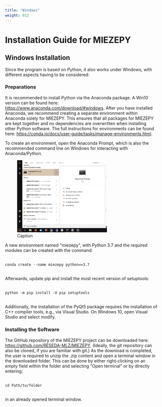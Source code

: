 ```yaml
---
title: "Windows"
weight: 012
---
```


<html lang="en">
<head>
    <meta charset="UTF-8">
    <meta name="viewport" content="width=device-width, initial-scale=1.0">
    <title>MIEZEPY Installation Guide</title>
</head>
<body>

<h1>Installation Guide for MIEZEPY</h1>

<h2>Windows Installation</h2>

<p>Since the program is based on Python, it also works under Windows, with different aspects having to be considered:</p>

<h3>Preparations</h3>
<p>It is recommended to install Python via the Anaconda package. A Win10 version can be found here: <a href="https://www.anaconda.com/download/#windows">https://www.anaconda.com/download/#windows</a>. After you have installed Anaconda, we recommend creating a separate environment within Anaconda solely for MIEZEPY. This ensures that all packages for MIEZEPY are kept together and no dependencies are overwritten when installing other Python software. The full instructions for environments can be found here: <a href="https://conda.io/docs/user-guide/tasks/manage-environments.html">https://conda.io/docs/user-guide/tasks/manage-environments.html</a>.</p>

<p>To create an environment, open the Anaconda Prompt, which is also the recommended command line on Windows for interacting with Anaconda/Python.</p>

<figure>
    <img src="AnacondaPromptWin10.png" alt="Anaconda Prompt on Windows 10" style="width:70%;">
    <figcaption>Caption</figcaption>
</figure>

<p>A new environment named "miezepy", with Python 3.7 and the required modules can be created with the command:</p>

<pre>
<code>
conda create --name miezepy python==3.7
</code>
</pre>

<p>Afterwards, update pip and install the most recent version of setuptools:</p>

<pre>
<code>
python -m pip install -U pip setuptools
</code>
</pre>

<p>Additionally, the installation of the PyQt5 package requires the installation of C++ compiler tools, e.g., via Visual Studio. On Windows 10, open Visual Studio and select modify.</p>

<h3>Installing the Software</h3>

<p>The GitHub repository of the MIEZEPY project can be downloaded here: <a href="https://github.com/RESEDA-MLZ/MIEZEPY">https://github.com/RESEDA-MLZ/MIEZEPY</a>. (Ideally, the git repository can also be cloned, if you are familiar with git.) As the download is completed, the user is required to unzip the .zip content and open a terminal window in the downloaded folder. This can be done by either right-clicking on an empty field within the folder and selecting "Open terminal" or by directly entering:</p>

<pre>
<code>
cd Path/to/folder
</code>
</pre>

<p>in an already opened terminal window.</p>

</body>
</html>

